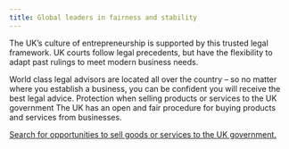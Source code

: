 ```yaml
---
title: Global leaders in fairness and stability
---
```

The UK’s culture of entrepreneurship is supported by this trusted legal framework. UK courts follow legal precedents, but have the flexibility to adapt past rulings to meet modern business needs. 

World class legal advisors are located all over the country – so no matter where you establish a business, you can be confident you will receive the best legal advice. 
Protection when selling products or services to the UK government
The UK has an open and fair procedure for buying products and services from businesses. 

[Search for opportunities to sell goods or services to the UK government.](https://www.gov.uk/tendering-for-public-sector-contracts/overview)
